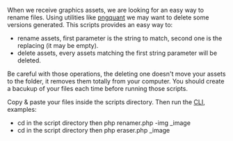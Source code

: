 When we receive graphics assets, we are looking for an easy way to rename files. Using utilities like [pngquant](http://pngquant.org/) we may want to delete some versions generated.
This scripts provides an easy way to:
- rename assets, first parameter is the string to match, second one is the replacing (it may be empty).
- delete assets, every assets matching the first string parameter will be deleted.

Be careful with those operations, the deleting one doesn't move your assets to the folder, it removes them totally from your computer. You should create a bacukup of your files each time before running those scripts.

Copy & paste your files inside the scripts directory. Then run the [CLI](http://en.wikipedia.org/wiki/Command-line_interface), examples:
- cd in the script directory then php renamer.php -img _image
- cd in the script directory then php eraser.php _image